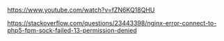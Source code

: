 https://www.youtube.com/watch?v=fZN6KQ18QHU

https://stackoverflow.com/questions/23443398/nginx-error-connect-to-php5-fpm-sock-failed-13-permission-denied